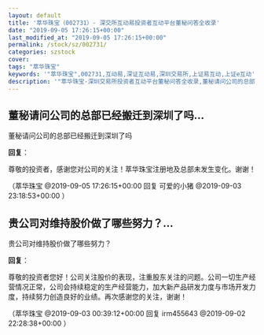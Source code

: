 ```yaml
---
layout: default
title: '萃华珠宝（002731）- 深交所互动易投资者互动平台董秘问答全收录'
date: "2019-09-05 17:26:15+00:00"
last_modified_at: "2019-09-05 17:26:15+00:00"
permalink: /stock/sz/002731/
categories: szstock
cover: 
tags: "萃华珠宝"
keywords: '"萃华珠宝",002731,互动易,深证互动易,深圳交易所,上证易互动,上证e互动'
description: '"萃华珠宝-深圳交易所投资者互动平台董秘问答全收录,董秘请问公司的总部已经搬迁到深圳了吗"'
---
```


## 董秘请问公司的总部已经搬迁到深圳了吗...

董秘请问公司的总部已经搬迁到深圳了吗

**回复**：

尊敬的投资者，感谢您对公司的关注！萃华珠宝注册地及总部未发生变化。谢谢！ 

（萃华珠宝  @2019-09-05 17:26:15+00:00 回复 可爱的小猪  @2019-09-03 23:18:53+00:00 ）

## 贵公司对维持股价做了哪些努力？...

贵公司对维持股价做了哪些努力？

**回复**：

尊敬的投资者您好！公司关注股价的表现，注重股东关注的问题。公司一切生产经营情况正常，公司会持续稳定的生产经营能力，加大新产品研发力度与市场开发力度，持续努力创造良好的业绩。再次感谢您的关注，谢谢！ 

（萃华珠宝  @2019-09-03 00:39:12+00:00 回复 irm455643  @2019-09-02 22:28:38+00:00 ）

